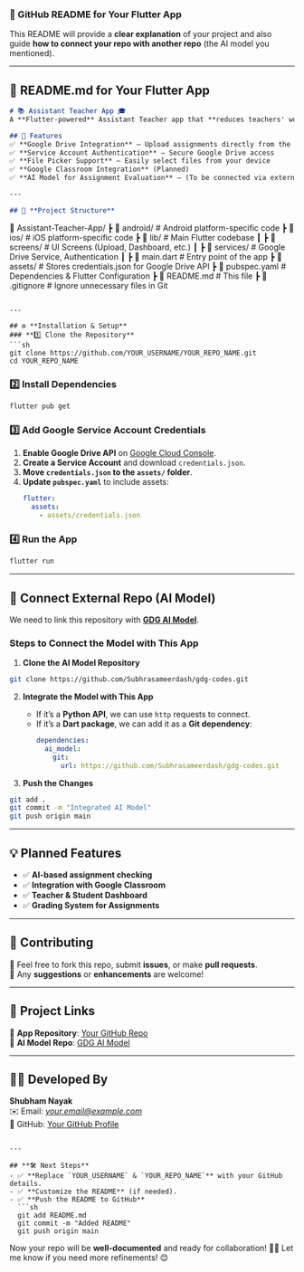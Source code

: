 ### **📌 GitHub README for Your Flutter App**  
This README will provide a **clear explanation** of your project and also guide **how to connect your repo with another repo** (the AI model you mentioned).  

---

## **📝 README.md for Your Flutter App**
```md
# 📚 Assistant Teacher App 🎓  
A **Flutter-powered** Assistant Teacher app that **reduces teachers' workload** by automating assignment uploads and integrating with **Google Drive**.

## 🚀 Features  
✅ **Google Drive Integration** – Upload assignments directly from the app  
✅ **Service Account Authentication** – Secure Google Drive access  
✅ **File Picker Support** – Easily select files from your device  
✅ **Google Classroom Integration** (Planned)  
✅ **AI Model for Assignment Evaluation** – (To be connected via external repo)  

---

## 📂 **Project Structure**
```
📂 Assistant-Teacher-App/
┣ 📂 android/           # Android platform-specific code
┣ 📂 ios/               # iOS platform-specific code
┣ 📂 lib/               # Main Flutter codebase
┃ ┣ 📂 screens/         # UI Screens (Upload, Dashboard, etc.)
┃ ┣ 📂 services/        # Google Drive Service, Authentication
┃ ┣ 📄 main.dart        # Entry point of the app
┣ 📂 assets/            # Stores credentials.json for Google Drive API
┣ 📄 pubspec.yaml       # Dependencies & Flutter Configuration
┣ 📄 README.md          # This file
┣ 📄 .gitignore         # Ignore unnecessary files in Git

```

---

## ⚙️ **Installation & Setup**
### **1️⃣ Clone the Repository**
```sh
git clone https://github.com/YOUR_USERNAME/YOUR_REPO_NAME.git
cd YOUR_REPO_NAME
```

### **2️⃣ Install Dependencies**
```sh
flutter pub get
```

### **3️⃣ Add Google Service Account Credentials**
1. **Enable Google Drive API** on [Google Cloud Console](https://console.cloud.google.com/).
2. **Create a Service Account** and download `credentials.json`.
3. **Move `credentials.json` to the `assets/` folder**.
4. **Update `pubspec.yaml`** to include assets:
   ```yaml
   flutter:
     assets:
       - assets/credentials.json
   ```

### **4️⃣ Run the App**
```sh
flutter run
```

---

## 🔗 **Connect External Repo (AI Model)**
We need to link this repository with **[GDG AI Model](https://github.com/Subhrasameerdash/gdg-codes)**.  
### **Steps to Connect the Model with This App**
1. **Clone the AI Model Repository**
```sh
git clone https://github.com/Subhrasameerdash/gdg-codes.git
```
2. **Integrate the Model with This App**
   - If it’s a **Python API**, we can use `http` requests to connect.  
   - If it’s a **Dart package**, we can add it as a **Git dependency**:
     ```yaml
     dependencies:
       ai_model:
         git:
           url: https://github.com/Subhrasameerdash/gdg-codes.git
     ```

3. **Push the Changes**
```sh
git add .
git commit -m "Integrated AI Model"
git push origin main
```

---

## 💡 **Planned Features**
- ✅ **AI-based assignment checking**
- ✅ **Integration with Google Classroom**
- ✅ **Teacher & Student Dashboard**
- ✅ **Grading System for Assignments**

---

## 🤝 **Contributing**
🔹 Feel free to fork this repo, submit **issues**, or make **pull requests**.  
🔹 Any **suggestions** or **enhancements** are welcome!  

---

## 🔗 **Project Links**
🔹 **App Repository**: [Your GitHub Repo](https://github.com/YOUR_USERNAME/YOUR_REPO_NAME)  
🔹 **AI Model Repo**: [GDG AI Model](https://github.com/Subhrasameerdash/gdg-codes)  

---

## 👨‍💻 **Developed By**
**Shubham Nayak**  
✉️ Email: *your.email@example.com*  
🔗 GitHub: [Your GitHub Profile](https://github.com/YOUR_USERNAME)  
```

---

## **🛠 Next Steps**
- ✅ **Replace `YOUR_USERNAME` & `YOUR_REPO_NAME`** with your GitHub details.  
- ✅ **Customize the README** (if needed).  
- ✅ **Push the README to GitHub**
  ```sh
  git add README.md
  git commit -m "Added README"
  git push origin main
  ```

Now your repo will be **well-documented** and ready for collaboration! 🚀🔥 Let me know if you need more refinements! 😊
